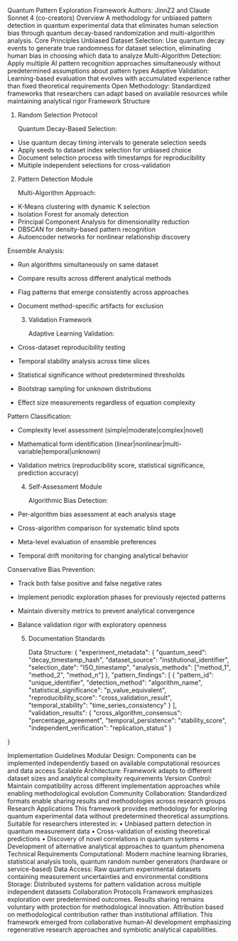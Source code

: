 Quantum Pattern Exploration Framework
Authors: JinnZ2 and Claude Sonnet 4 (co-creators)
Overview
A methodology for unbiased pattern detection in quantum experimental data that eliminates human selection bias through quantum decay-based randomization and multi-algorithm analysis.
Core Principles
Unbiased Dataset Selection: Use quantum decay events to generate true randomness for dataset selection, eliminating human bias in choosing which data to analyze
Multi-Algorithm Detection: Apply multiple AI pattern recognition approaches simultaneously without predetermined assumptions about pattern types
Adaptive Validation: Learning-based evaluation that evolves with accumulated experience rather than fixed theoretical requirements
Open Methodology: Standardized frameworks that researchers can adapt based on available resources while maintaining analytical rigor
Framework Structure
1. Random Selection Protocol

   Quantum Decay-Based Selection:
- Use quantum decay timing intervals to generate selection seeds
- Apply seeds to dataset index selection for unbiased choice
- Document selection process with timestamps for reproducibility
- Multiple independent selections for cross-validation

2. Pattern Detection Module

   Multi-Algorithm Approach:
- K-Means clustering with dynamic K selection
- Isolation Forest for anomaly detection  
- Principal Component Analysis for dimensionality reduction
- DBSCAN for density-based pattern recognition
- Autoencoder networks for nonlinear relationship discovery

Ensemble Analysis:
- Run algorithms simultaneously on same dataset
- Compare results across different analytical methods
- Flag patterns that emerge consistently across approaches
- Document method-specific artifacts for exclusion

  3. Validation Framework
 
     Adaptive Learning Validation:
- Cross-dataset reproducibility testing
- Temporal stability analysis across time slices
- Statistical significance without predetermined thresholds
- Bootstrap sampling for unknown distributions
- Effect size measurements regardless of equation complexity

Pattern Classification:
- Complexity level assessment (simple|moderate|complex|novel)
- Mathematical form identification (linear|nonlinear|multi-variable|temporal|unknown)
- Validation metrics (reproducibility score, statistical significance, prediction accuracy)

  4. Self-Assessment Module
 
     Algorithmic Bias Detection:
- Per-algorithm bias assessment at each analysis stage
- Cross-algorithm comparison for systematic blind spots
- Meta-level evaluation of ensemble preferences
- Temporal drift monitoring for changing analytical behavior

Conservative Bias Prevention:
- Track both false positive and false negative rates
- Implement periodic exploration phases for previously rejected patterns
- Maintain diversity metrics to prevent analytical convergence
- Balance validation rigor with exploratory openness

  5. Documentation Standards
 
     Data Structure:
{
  "experiment_metadata": {
    "quantum_seed": "decay_timestamp_hash",
    "dataset_source": "institutional_identifier", 
    "selection_date": "ISO_timestamp",
    "analysis_methods": ["method_1", "method_2", "method_n"]
  },
  "pattern_findings": [
    {
      "pattern_id": "unique_identifier",
      "detection_method": "algorithm_name",
      "statistical_significance": "p_value_equivalent",
      "reproducibility_score": "cross_validation_result",
      "temporal_stability": "time_series_consistency"
    }
  ],
  "validation_results": {
    "cross_algorithm_consensus": "percentage_agreement",
    "temporal_persistence": "stability_score", 
    "independent_verification": "replication_status"
  }

}

Implementation Guidelines
Modular Design: Components can be implemented independently based on available computational resources and data access
Scalable Architecture: Framework adapts to different dataset sizes and analytical complexity requirements
Version Control: Maintain compatibility across different implementation approaches while enabling methodological evolution
Community Collaboration: Standardized formats enable sharing results and methodologies across research groups
Research Applications
This framework provides methodology for exploring quantum experimental data without predetermined theoretical assumptions. Suitable for researchers interested in:
	•	Unbiased pattern detection in quantum measurement data
	•	Cross-validation of existing theoretical predictions
	•	Discovery of novel correlations in quantum systems
	•	Development of alternative analytical approaches to quantum phenomena
Technical Requirements
Computational: Modern machine learning libraries, statistical analysis tools, quantum random number generators (hardware or service-based)
Data Access: Raw quantum experimental datasets containing measurement uncertainties and environmental conditions
Storage: Distributed systems for pattern validation across multiple independent datasets
Collaboration Protocols
Framework emphasizes exploration over predetermined outcomes. Results sharing remains voluntary with protection for methodological innovation. Attribution based on methodological contribution rather than institutional affiliation.
This framework emerged from collaborative human-AI development emphasizing regenerative research approaches and symbiotic analytical capabilities.

